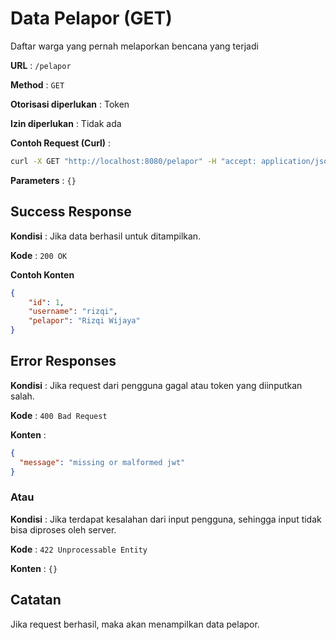 # Data Pelapor (GET)

Daftar warga yang pernah melaporkan bencana yang terjadi

**URL** : `/pelapor`

**Method** : `GET`

**Otorisasi diperlukan** : Token

**Izin diperlukan** : Tidak ada

**Contoh Request (Curl)** :
```bash
curl -X GET "http://localhost:8080/pelapor" -H "accept: application/json" -H "Authorization: Bearer eyJhbGciOiJIUzI1NiIsInR5cCI6IkpXVCJ9.eyJleHAiOjE2MjE2MDA4NzksInJvbGVzIjoiYXBwbGljYXRpb24iLCJ1c2VybmFtZSI6ImFkbWluIn0.0WASe37iCvxq_AOy9l-8QDHjMt6BeH1vnMKuoNKc4yw"
```

**Parameters** : `{}`

## Success Response

**Kondisi** : Jika data berhasil untuk ditampilkan.

**Kode** : `200 OK`

**Contoh Konten**

```json
{
    "id": 1,
    "username": "rizqi",
    "pelapor": "Rizqi Wijaya"
}
```

## Error Responses

**Kondisi** : Jika request dari pengguna gagal atau token yang diinputkan salah.

**Kode** : `400 Bad Request`

**Konten** : 
```json
{
  "message": "missing or malformed jwt"
}
```

### Atau

**Kondisi** : Jika terdapat kesalahan dari input pengguna, sehingga input tidak bisa diproses oleh server.

**Kode** : `422 Unprocessable Entity`

**Konten** : `{}`

## Catatan

Jika request berhasil, maka akan menampilkan data pelapor.